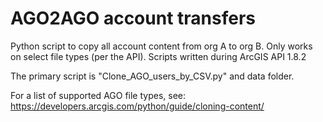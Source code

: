# AGO2AGO account transfers
Python script to copy all account content from org A to org B.  Only works on select file types (per the API). Scripts written during ArcGIS API 1.8.2


The primary script is "Clone_AGO_users_by_CSV.py" and data folder.

For a list of supported AGO file types, see: https://developers.arcgis.com/python/guide/cloning-content/ 
